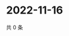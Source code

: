 # 2022-11-16

共 0 条

<!-- BEGIN WEIBO -->
<!-- 最后更新时间 Wed Nov 16 2022 17:00:39 GMT+0800 (China Standard Time) -->

<!-- END WEIBO -->

